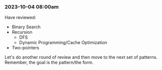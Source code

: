 ### 2023-10-04 08:00am
Have reviewed:

- Binary Search
- Recursion
	- DFS
	- Dynamic Programming/Cache Optimization
- Two-pointers

Let's do another round of review and then move to the next set of patterns. Remember, the goal is the pattern/the form.
